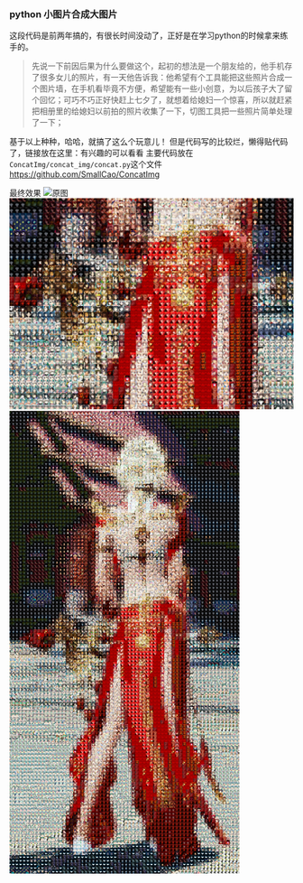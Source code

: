 ### python 小图片合成大图片
  这段代码是前两年搞的，有很长时间没动了，正好是在学习python的时候拿来练手的。
>  先说一下前因后果为什么要做这个，起初的想法是一个朋友给的，他手机存了很多女儿的照片，有一天他告诉我：他希望有个工具能把这些照片合成一个图片墙，在手机看毕竟不方便，希望能有一些小创意，为以后孩子大了留个回忆；可巧不巧正好快赶上七夕了，就想着给媳妇一个惊喜，所以就赶紧把相册里的给媳妇以前拍的照片收集了一下，切图工具把一些照片简单处理了一下；

基于以上种种，哈哈，就搞了这么个玩意儿！
但是代码写的比较烂，懒得贴代码了，链接放在这里：有兴趣的可以看看
主要代码放在`ConcatImg/concat_img/concat.py`这个文件
https://github.com/SmallCao/ConcatImg

最终效果
![原图](/res/python/aaa.jpg)  
![局部细节](/res/python/bbb.png)   
![效果图](/res/python/ccc.png)  

